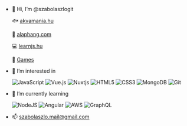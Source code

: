 - 👋 Hi, I’m @szabolaszlogit

  🐟 [akvamania.hu](https://www.akvamania.hu/)
  
  🎸 [alaphang.com](https://www.alaphang.com)
  
  💻 [learnjs.hu](https://www.learnjs.hu)
  
  🎲 [Games](https://games-peach.vercel.app/)
  

- 👀 I’m interested in 

    ![JavaScript](https://img.shields.io/badge/javascript-%23323330.svg?style=for-the-badge&logo=javascript&logoColor=%23F7DF1E)
    ![Vue.js](https://img.shields.io/badge/vuejs-%2335495e.svg?style=for-the-badge&logo=vuedotjs&logoColor=%234FC08D)
    ![Nuxtjs](https://img.shields.io/badge/Nuxt-002E3B?style=for-the-badge&logo=nuxtdotjs&logoColor=#00DC82)
    ![HTML5](https://img.shields.io/badge/html5-%23E34F26.svg?style=for-the-badge&logo=html5&logoColor=white)
    ![CSS3](https://img.shields.io/badge/css3-%231572B6.svg?style=for-the-badge&logo=css3&logoColor=white)
    ![MongoDB](https://img.shields.io/badge/MongoDB-%234ea94b.svg?style=for-the-badge&logo=mongodb&logoColor=white)
    ![Git](https://img.shields.io/badge/git-%23F05033.svg?style=for-the-badge&logo=git&logoColor=white)

- 🌱 I’m currently learning

  ![NodeJS](https://img.shields.io/badge/node.js-6DA55F?style=for-the-badge&logo=node.js&logoColor=white)
  ![Angular](https://img.shields.io/badge/angular-%23DD0031.svg?style=for-the-badge&logo=angular&logoColor=white)
  ![AWS](https://img.shields.io/badge/AWS-%23FF9900.svg?style=for-the-badge&logo=amazon-aws&logoColor=white)
  ![GraphQL](https://img.shields.io/badge/-GraphQL-E10098?style=for-the-badge&logo=graphql&logoColor=white)

- 📫 szabolaszlo.mail@gmail.com




